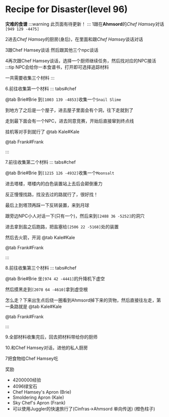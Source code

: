# Recipe for Disaster(level 96)
**灾难的食谱**
:::warning 
此页面有待更新！
:::
1跟在**Ahmsord**的*Chef Hamsey*对话`[949 129 -4475]`

2进去*Chef Hamsey*的厨房(身后)，在里面和跟*Chef Hamsey*谈话对话

3跟Chef Hamsey谈话 然后跟其他三个npc谈话

4再次跟Chef Hamsey谈话，选择一个厨师继续任务，然后找对应的NPC接活
:::tip
NPC会给你一本食谱书，打开即可选择追踪材料

一共需要收集三个材料
:::

6.前往收集第一个材料
::: tabs#chef

@tab Brie#Brie
到`[1003 139 -4853]`收集一个`Snail Slime`

到地方了之后是一个屋子，进去屋子里面会有个洞，往下走就到了

走到最下面会有一个NPC，进去同意竞赛，开始后直接窜到终点线

挂机等对手到就行了
@tab Kale#Kale

@tab Frank#Frank

:::

7.前往收集第二个材料
::: tabs#chef

@tab Brie#Brie
到`[1215 126 -4932]`收集一个`Moonsalt`

进去塔楼，塔楼内的白色装置站上去后会颠倒重力

反正慢慢找路，找没去过的路就行了，很好找！

最后上到塔顶再踩一下反转装置，来到月球

跟旁边NPC小人对话一下(只有一个)，然后来到`[2488 36 -5252]`的洞穴

进去拿到盐之后跑路，把盐塞给`[2506 22 -5168]`处的装置

然后去火箭，开润
@tab Kale#Kale

@tab Frank#Frank

:::

8.前往收集第三个材料
::: tabs#chef

@tab Brie#Brie
坐`[974 42 -4441]`的升降机下虚空

然后摸黑走到`[2078 64 -4610]`拿到虚空根

怎么走？下来出生点后绕一圈看到Ahmsord掉下来的货物，然后直接往左走，第一条路就是
@tab Kale#Kale

@tab Frank#Frank

:::


9.全部材料收集完后，回去把材料带给你的厨师

10.和Chef Hamsey对话，进他的私人厨房

7把食物给Chef Hamsey吃

奖励
+ 4200000经验
+ 4096绿宝石
+ Chef Hamsey's Apron (Brie) 
+ Smoldering Apron (Kale) 
+ Sky Chef's Apron (Frank)
+ 可以使用Juggler的快速旅行了(Cinfras→Ahmsord 单向传送) (橙色柱子)
